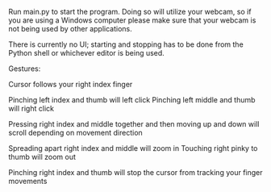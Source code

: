 Run main.py to start the program. Doing so will utilize your webcam, so if you are using a 
Windows computer please make sure that your webcam is not being used by other applications.

There is currently no UI; starting and stopping has to be done from the Python shell or 
whichever editor is being used.


Gestures:

Cursor follows your right index finger

Pinching left index and thumb will left click
Pinching left middle and thumb will right click

Pressing right index and middle together and then moving up and down will scroll depending on movement direction

Spreading apart right index and middle will zoom in
Touching right pinky to thumb will zoom out

Pinching right index and thumb will stop the cursor from tracking your finger movements 

